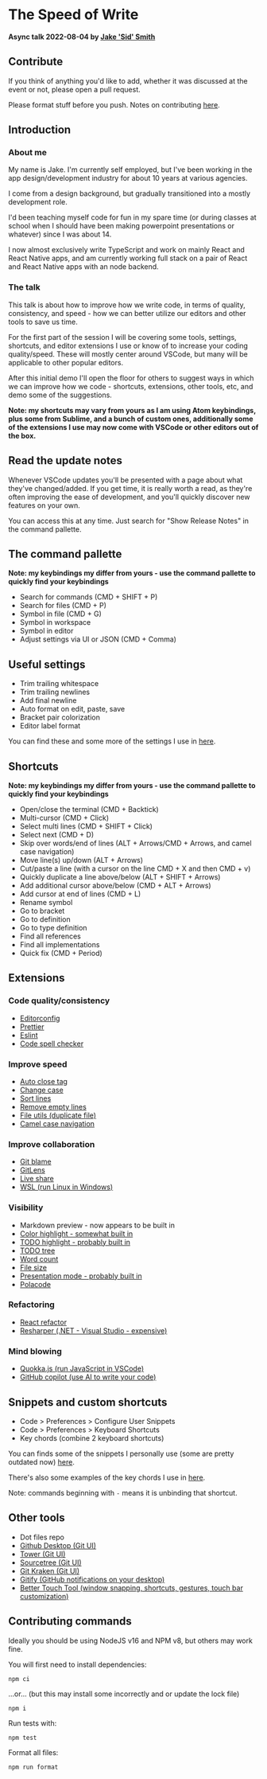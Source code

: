 # The Speed of Write

**Async talk 2022-08-04 by [Jake 'Sid' Smith](https://twitter.com/JakeSidSmith)**

## Contribute

If you think of anything you'd like to add, whether it was discussed at the event or not, please open a pull request.

Please format stuff before you push. Notes on contributing [here](#contributing-commands).

## Introduction

### About me

My name is Jake. I'm currently self employed, but I've been working in the app design/development industry for about 10 years at various agencies.

I come from a design background, but gradually transitioned into a mostly development role.

I'd been teaching myself code for fun in my spare time (or during classes at school when I should have been making powerpoint presentations or whatever) since I was about 14.

I now almost exclusively write TypeScript and work on mainly React and React Native apps, and am currently working full stack on a pair of React and React Native apps with an node backend.

### The talk

This talk is about how to improve how we write code, in terms of quality, consistency, and speed - how we can better utilize our editors and other tools to save us time.

For the first part of the session I will be covering some tools, settings, shortcuts, and editor extensions I use or know of to increase your coding quality/speed. These will mostly center around VSCode, but many will be applicable to other popular editors.

After this initial demo I'll open the floor for others to suggest ways in which we can improve how we code - shortcuts, extensions, other tools, etc, and demo some of the suggestions.

**Note: my shortcuts may vary from yours as I am using Atom keybindings, plus some from Sublime, and a bunch of custom ones, additionally some of the extensions I use may now come with VSCode or other editors out of the box.**

## Read the update notes

Whenever VSCode updates you'll be presented with a page about what they've changed/added. If you get time, it is really worth a read, as they're often improving the ease of development, and you'll quickly discover new features on your own.

You can access this at any time. Just search for "Show Release Notes" in the command pallette.

## The command pallette

**Note: my keybindings my differ from yours - use the command pallette to quickly find your keybindings**

- Search for commands (CMD + SHIFT + P)
- Search for files (CMD + P)
- Symbol in file (CMD + G)
- Symbol in workspace
- Symbol in editor
- Adjust settings via UI or JSON (CMD + Comma)

## Useful settings

- Trim trailing whitespace
- Trim trailing newlines
- Add final newline
- Auto format on edit, paste, save
- Bracket pair colorization
- Editor label format

You can find these and some more of the settings I use in [here](vscode/settings.json).

## Shortcuts

**Note: my keybindings my differ from yours - use the command pallette to quickly find your keybindings**

- Open/close the terminal (CMD + Backtick)
- Multi-cursor (CMD + Click)
- Select multi lines (CMD + SHIFT + Click)
- Select next (CMD + D)
- Skip over words/end of lines (ALT + Arrows/CMD + Arrows, and camel case navigation)
- Move line(s) up/down (ALT + Arrows)
- Cut/paste a line (with a cursor on the line CMD + X and then CMD + v)
- Quickly duplicate a line above/below (ALT + SHIFT + Arrows)
- Add additional cursor above/below (CMD + ALT + Arrows)
- Add cursor at end of lines (CMD + L)
- Rename symbol
- Go to bracket
- Go to definition
- Go to type definition
- Find all references
- Find all implementations
- Quick fix (CMD + Period)

## Extensions

### Code quality/consistency

- [Editorconfig](https://marketplace.visualstudio.com/items?itemName=EditorConfig.EditorConfig)
- [Prettier](https://marketplace.visualstudio.com/items?itemName=esbenp.prettier-vscode)
- [Eslint](https://marketplace.visualstudio.com/items?itemName=dbaeumer.vscode-eslint)
- [Code spell checker](https://marketplace.visualstudio.com/items?itemName=streetsidesoftware.code-spell-checker)

### Improve speed

- [Auto close tag](https://marketplace.visualstudio.com/items?itemName=formulahendry.auto-close-tag)
- [Change case](https://marketplace.visualstudio.com/items?itemName=wmaurer.change-case)
- [Sort lines](https://marketplace.visualstudio.com/items?itemName=Tyriar.sort-lines)
- [Remove empty lines](https://marketplace.visualstudio.com/items?itemName=usernamehw.remove-empty-lines)
- [File utils (duplicate file)](https://marketplace.visualstudio.com/items?itemName=sleistner.vscode-fileutils)
- [Camel case navigation](https://marketplace.visualstudio.com/items?itemName=wmaurer.change-case)

### Improve collaboration

- [Git blame](https://marketplace.visualstudio.com/items?itemName=waderyan.gitblame)
- [GitLens](https://marketplace.visualstudio.com/items?itemName=eamodio.gitlens)
- [Live share](https://marketplace.visualstudio.com/items?itemName=ms-vsliveshare.vsliveshare)
- [WSL (run Linux in Windows)](https://marketplace.visualstudio.com/items?itemName=ms-vscode-remote.remote-wsl)

### Visibility

- Markdown preview - now appears to be built in
- [Color highlight - somewhat built in](https://marketplace.visualstudio.com/items?itemName=naumovs.color-highlight)
- [TODO highlight - probably built in](https://marketplace.visualstudio.com/items?itemName=wayou.vscode-todo-highlight)
- [TODO tree](https://marketplace.visualstudio.com/items?itemName=Gruntfuggly.todo-tree)
- [Word count](https://marketplace.visualstudio.com/items?itemName=rido3.wordcount)
- [File size](https://marketplace.visualstudio.com/items?itemName=zh9528.file-size)
- [Presentation mode - probably built in](https://marketplace.visualstudio.com/items?itemName=jspolancor.presentationmode)
- [Polacode](https://marketplace.visualstudio.com/items?itemName=pnp.polacode)

### Refactoring

- [React refactor](https://marketplace.visualstudio.com/items?itemName=iceworks-team.iceworks-refactor)
- [Resharper (.NET - Visual Studio - expensive)](https://www.jetbrains.com/resharper/)

### Mind blowing

- [Quokka.js (run JavaScript in VSCode)](https://marketplace.visualstudio.com/items?itemName=WallabyJs.quokka-vscode)
- [GitHub copilot (use AI to write your code)](https://marketplace.visualstudio.com/items?itemName=GitHub.copilot)

## Snippets and custom shortcuts

- Code > Preferences > Configure User Snippets
- Code > Preferences > Keyboard Shortcuts
- Key chords (combine 2 keyboard shortcuts)

You can finds some of the snippets I personally use (some are pretty outdated now) [here](vscode/snippets/).

There's also some examples of the key chords I use in [here](vscode/keybindings.json).

Note: commands beginning with `-` means it is unbinding that shortcut.

## Other tools

- Dot files repo
- [Github Desktop (Git UI)](https://desktop.github.com/)
- [Tower (Git UI)](https://www.git-tower.com/mac)
- [Sourcetree (Git UI)](https://www.sourcetreeapp.com/)
- [Git Kraken (Git UI)](https://www.gitkraken.com/)
- [Gitify (GitHub notifications on your desktop)](https://www.gitify.io/)
- [Better Touch Tool (window snapping, shortcuts, gestures, touch bar customization)](https://folivora.ai/)

## Contributing commands

Ideally you should be using NodeJS v16 and NPM v8, but others may work fine.

You will first need to install dependencies:

```shell
npm ci
```

...or... (but this may install some incorrectly and or update the lock file)

```
npm i
```

Run tests with:

```shell
npm test
```

Format all files:

```shell
npm run format
```
